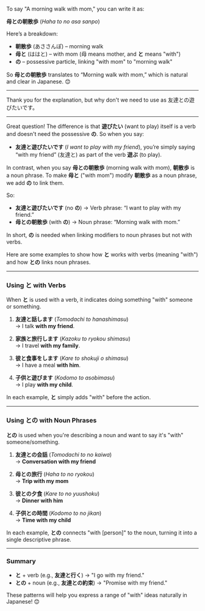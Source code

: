 To say "A morning walk with mom," you can write it as:

**母との朝散歩** (*Haha to no asa sanpo*)

Here’s a breakdown:
- **朝散歩** (あささんぽ) – morning walk
- **母と** (ははと) – with mom (母 means mother, and **と** means "with")
- **の** – possessive particle, linking "with mom" to "morning walk"

So **母との朝散歩** translates to “Morning walk with mom,” which is natural and clear in Japanese. 😊

---

Thank you for the explanation, but why don't we need to use as 友達との遊びたいです。

---

Great question! The difference is that **遊びたい** (want to play) itself is a verb and doesn't need the possessive **の**. So when you say:

- **友達と遊びたいです** (*I want to play with my friend*), you’re simply saying “with my friend” (友達と) as part of the verb **遊ぶ** (to play).

In contrast, when you say **母との朝散歩** (morning walk with mom), **朝散歩** is a noun phrase. To make **母と** ("with mom") modify **朝散歩** as a noun phrase, we add **の** to link them.

So:

- **友達と遊びたいです** (no **の**) → Verb phrase: “I want to play with my friend.”
- **母との朝散歩** (with **の**) → Noun phrase: “Morning walk with mom.”

In short, **の** is needed when linking modifiers to noun phrases but not with verbs.

Here are some examples to show how **と** works with verbs (meaning "with") and how **との** links noun phrases.

---

### Using **と** with Verbs
When **と** is used with a verb, it indicates doing something "with" someone or something.

1. **友達と話します** (*Tomodachi to hanashimasu*)  
   → I talk **with my friend**.

2. **家族と旅行します** (*Kazoku to ryokou shimasu*)  
   → I travel **with my family**.

3. **彼と食事をします** (*Kare to shokuji o shimasu*)  
   → I have a meal **with him**.

4. **子供と遊びます** (*Kodomo to asobimasu*)  
   → I play **with my child**.

In each example, **と** simply adds "with" before the action.

---

### Using **との** with Noun Phrases
**との** is used when you're describing a noun and want to say it's "with" someone/something.

1. **友達との会話** (*Tomodachi to no kaiwa*)  
   → **Conversation with my friend**

2. **母との旅行** (*Haha to no ryokou*)  
   → **Trip with my mom**

3. **彼との夕食** (*Kare to no yuushoku*)  
   → **Dinner with him**

4. **子供との時間** (*Kodomo to no jikan*)  
   → **Time with my child**

In each example, **との** connects "with [person]" to the noun, turning it into a single descriptive phrase.

---

### Summary

- **と** + verb (e.g., **友達と行く**) → "I go with my friend."
- **との** + noun (e.g., **友達との約束**) → "Promise with my friend."

These patterns will help you express a range of "with" ideas naturally in Japanese! 😊

